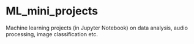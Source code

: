 # ML_mini_projects
Machine learning projects (in Jupyter Notebook) on data analysis, audio processing, image classification etc.
